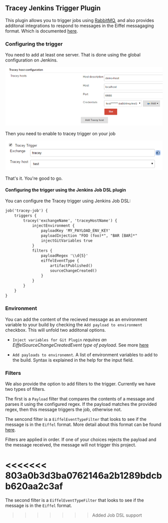 ## Tracey Jenkins Trigger Plugin

This plugin allows you to trigger jobs using [RabbitMQ](https://www.rabbitmq.com/), and also provides additonal integrations to respond to messages in the Eiffel messagaging format. Which is documented [here](https://github.com/Ericsson/eiffel).   

### Configuring the trigger

You need to add at least one server. That is done using the global configuration on Jenkins.

![Global configuration](/docs/images/global-conf.png)

Then you need to enable to tracey trigger on your job

![Job configuration](/docs/images/trigger-conf.png)

That's it. You're good to go.

#### Configuring the trigger using the Jenkins Job DSL plugin

You can configure the Tracey trigger using Jenkins Job DSL:

```
job('tracey-job') {
    triggers {
        tracey('exchangeName', 'traceyHostName') {
            injectEnvironment {
                payloadKey 'MY_PAYLOAD_ENV_KEY'
                payloadInjection "FOO (foo)*", "BAR [BAR]*"
                injectGitVariables true
            }
            filters {
                payloadRegex '\\d{5}'
                eiffelEventType {
                    artifactPublished()
                    sourceChangeCreated()        
                }
            }
        }
    }
}
```

### Environment

You can add the content of the recieved message as an environment variable to your build by checking the `Add payload to environment` checkbox. This will unfold two additonal options.

 - `Inject variables for Git Plugin` _requires an EiffelSourceChangeCreatedEvent type of payload_. See more [here](https://github.com/Ericsson/eiffel/blob/master/eiffel-vocabulary/EiffelSourceChangeCreatedEvent.md)
 
 - `Add payloads to environemnt`. A list of environment variables to add to the build. Syntax is explained in the help for the input field.
 
### Filters

We also provide the option to add filters to the trigger. Currently we have two types of filters. 

The first is a `Payload` filter that compares the contents of a message and parses it using the configured regex. If the payload matches the provided regex, then this message triggers the job, otherwise not.  

The sencond filter is a `EiffelEventTypeFilter` that looks to see if the message is in the `Eiffel` format. More detail about this format can be found [here](https://github.com/Ericsson/eiffel). 

Filters are applied in order. If one of your choices rejects the payload and the message received, the message will not trigger this project. 

<<<<<<< 803a0b3d3ba0762146a2b1289bdcbb620aa2c3af
=======
The second filter is a `EiffelEventTypeFilter` that looks to see if the message is in the `Eiffel` format.
>>>>>>> Added Job DSL support

